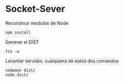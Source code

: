 

# Socket-Sever

Reconstruir modulos de Node
````
npm install
````

Generar el DIST
````
tcs -w
````

Levantar servidor, cualquiera de estos dos comandos
````
nodemon dist/
node dist/